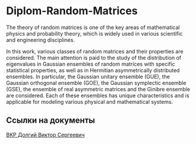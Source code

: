 # Diplom-Random-Matrices
The theory of random matrices is one of the key areas of mathematical physics and probability theory, which is widely used in various scientific and engineering disciplines.

In this work, various classes of random matrices and their properties are considered. The main attention is paid to the study of the distribution of eigenvalues in Gaussian ensembles of random matrices with specific statistical properties, as well as in Hermitian asymmetrically distributed ensembles. In particular, the Gaussian unitary ensemble (GUE), the Gaussian orthogonal ensemble (GOE), the Gaussian symplectic ensemble (GSE), the ensemble of real asymmetric matrices and the Ginibre ensemble are considered. Each of these ensembles has unique characteristics and is applicable for modeling various physical and mathematical systems.

## Ссылки на документы
[BKP Долгий Виктор Сергеевич](./BKP_%D0%94%D0%BE%D0%BB%D0%B3%D0%B8%D0%B9_%D0%92%D0%B8%D0%BA%D1%82%D0%BE%D1%80_%D0%A1%D0%B5%D1%80%D0%B3%D0%B5%D0%B5%D0%B2%D0%B8%D1%87.pdf)




